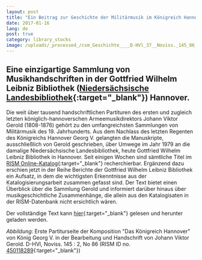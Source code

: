 ```yaml
---
layout: post
title: "Ein Beitrag zur Geschichte der Militärmusik im Königreich Hannover"
date: 2017-01-16
lang: de
post: true
category: library_stocks
image: /uploads/_processed_/csm_Geschichte____D-HVl_37__Noviss._145_86_0f60174188.jpg
---
```



## **Eine einzigartige Sammlung von Musikhandschriften in der Gottfried Wilhelm Leibniz Bibliothek ([Niedersächsische Landesbibliothek](http://www.nlb-hannover.de/){:target="_blank"}) Hannover.**



Die weit über tausend handschriftlichen Partituren des ersten und zugleich letzten königlich-hannoverschen Armeemusikdirektors Johann Viktor Gerold (1808-1876) gehört zu den umfangreichsten Sammlungen von Militärmusik des 19. Jahrhunderts. Aus dem Nachlass des letzten Regenten des Königreichs Hannover Georg V. gelangten die Manuskripte, ausschließlich von Gerold geschrieben, über Umwege im Jahr 1979 an die damalige Niedersächsische Landesbibliothek, heute Gottfried Wilhelm Leibniz Bibliothek in Hannover. Seit einigen Wochen sind sämtliche Titel im [RISM Online-Katalog](https://opac.rism.info/){:target="_blank"} recherchierbar. Ergänzend dazu erschien jetzt in der Reihe Berichte der Gottfried Wilhelm Leibniz Bibliothek ein Aufsatz, in dem die wichtigsten Erkenntnisse aus der Katalogisierungsarbeit zusammen gefasst sind. Der Text bietet einen Überblick über die Sammlung Gerold und informiert darüber hinaus über musikgeschichtliche Zusammenhänge, die allein aus den Katalogisaten in der RISM-Datenbank nicht ersichtlich wären.

Der vollständige Text kann [hier](https://noa.gwlb.de/receive/mir_mods_00001198){:target="_blank"} gelesen und herunter geladen werden.





_Abbildung_: Erste Partiturseite der Komposition "Das Königreich Hannover" von König Georg V. in der Bearbeitung und Handschrift von Johann Viktor Gerold. D-HVl, Noviss. 145 : 2, No 86 (RISM ID no. [450118289](https://opac.rism.info/search?id=450118289&Language=en){:target="_blank"})



<script type="text/javascript">var switchTo5x=true;</script><script type="text/javascript" src="http://w.sharethis.com/button/buttons.js"></script><script type="text/javascript">stLight.options({publisher: "9b601438-1ce1-49d8-bfd7-9cff5df54c17", doNotHash: false, doNotCopy: false, hashAddressBar: false});</script>